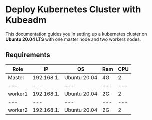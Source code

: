# Deploy Kubernetes Cluster with Kubeadm  
This documentation guides you in setting up a kubernetes cluster on __Ubuntu 20.04 LTS__ with one master node and two workers nodes.

## Requirements
| Role | IP | OS | Ram  | CPU |
| --- | --- | --- | --- | --- |
| Master | 192.168.1. | Ubuntu 20.04 | 4G | 2 |
| --- | --- | --- | --- | --- |
| worker1 | 192.168.1. | Ubuntu 20.04 | 2G | 2 |
| --- | --- | --- | --- | --- |
| worker2 | 192.168.1. | Ubuntu 20.04 | 2G | 2 |
